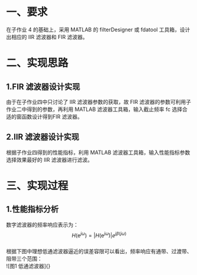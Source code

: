 # 一、要求
在子作业 4 的基础上，采用 MATLAB 的 filterDesigner 或 fdatool 工具箱，设计出相应的 IIR 滤波器和 FIR 滤波器。
# 二、实现思路
## 1.FIR 滤波器设计实现
由于在子作业四中只讨论了 IIR 滤波器参数的获取，故 FIR 滤波器的参数可利用子作业二中得到的参数，再利用 MATLAB 滤波器工具箱，输入截止频率 fc 选择合适的窗函数设计得到FIR 滤波器。
## 2.IIR 滤波器设计实现
根据子作业四得到的性能指标，利用 MATLAB 滤波器工具箱，输入性能指标参数选择效果最好的 IIR 滤波器进行滤波。
# 三、实现过程
## 1.性能指标分析
数字滤波器的频率响应表示为：$$H\left(\mathrm{e}^{j \omega}\right)=\left|H\left(\mathrm{e}^{j \omega}\right)\right| e^{j \beta(j \omega)}$$  
根据下图中理想低通滤波器逼近的误差容限可以看出，频率响应有通带、过渡带、阻带三个范围：  
![图1 低通滤波器]{}
